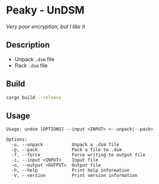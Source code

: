 # Peaky - UnDSM

*Very poor encryption, but I like it*

## Description

- Unpack `.dsm` file
- Pack `.dsm` file

## Build

```bash
cargo build --release
```

## Usage

```text
Usage: undsm [OPTIONS] --input <INPUT> <--unpack|--pack>

Options:
  -u, --unpack           Unpack a .dsm file
  -p, --pack             Pack a file to .dsm
  -f, --force            Force writing to output file
  -i, --input <INPUT>    Input file
  -o, --output <OUTPUT>  Output file
  -h, --help             Print help information
  -V, --version          Print version information
```
